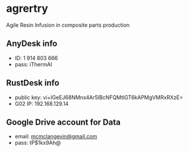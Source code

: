 # agrertry

Agile Resin Infusion in composite parts production

## AnyDesk info

- ID: 1 914 803 666
- pass: iThermAI

## RustDesk info
- public key: vi+IGeEJ68NMns4Ar5lBcNFQMtIGT6kAPMgVMRxRXzE=
- G02 IP: 192.168.129.14

## Google Drive account for Data
- email: mcmclangevin@gmail.com
- pass: tP$1kx9Ah@
